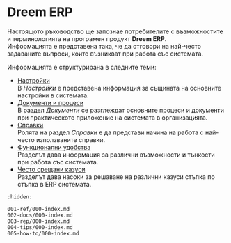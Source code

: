 # Dreem ERP

Настоящото ръководство ще запознае потребителите с възможностите и терминологията на програмен продукт **Dreem ERP**.  
Информацията е представена така, че да отговори на най-често задаваните въпроси, които възникват при работа със системата.  

Информацията е структурирана в следните теми:  

 - [Настройки](001-ref/000-index.md)  
 В *Настройки* е представена информация за същината на основните настройки в системата.
 - [Документи и процеси](002-docs/000-index.md)  
В раздел *Документи* се разглеждат основните процеси и документи при практическото приложение на системата в организацията.
 - [Справки](003-rep/000-index.md)  
Ролята на раздел *Справки* е да представи начина на работа с най–често използваните справки.  
 - [Функционални удобства](004-tips/000-index.md)  
Разделът дава информация за различни възможности и тънкости при работа със системата.  
 - [Често срещани казуси](005-how-to/000-index.md)  
Разделът дава насоки за решаване на различни казуси стъпка по стъпка в ERP системата.

```{toctree}
:hidden:

001-ref/000-index.md
002-docs/000-index.md
003-rep/000-index.md
004-tips/000-index.md
005-how-to/000-index.md
```
